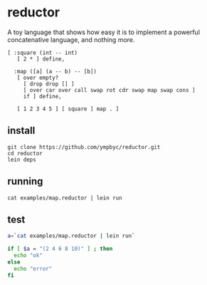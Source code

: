 reductor
========

A toy language that shows how easy it is to implement a powerful concatenative language, and nothing more.

```factor
[ :square (int -- int)
   [ 2 * ] define,

  :map ([a] (a -- b) -- [b])
   [ over empty?
     [ drop drop [] ]
     [ over car over call swap rot cdr swap map swap cons ]
     if ] define,

   [ 1 2 3 4 5 ] [ square ] map . ]
```

install
-------

```
git clone https://github.com/ympbyc/reductor.git
cd reductor
lein deps
```

running
-------

```
cat examples/map.reductor | lein run
```

test
----

```bash
a=`cat examples/map.reductor | lein run`

if [ $a = "(2 4 6 8 10)" ] ; then
  echo "ok"
else
  echo "error"
fi
```
